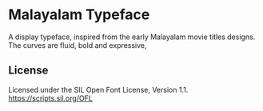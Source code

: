 Malayalam Typeface
===========================

A display typeface, inspired from the early Malayalam movie titles designs. The curves are fluid, bold and expressive,

License
-------
Licensed under the SIL Open Font License, Version 1.1. https://scripts.sil.org/OFL
